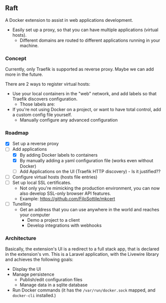 ## Raft

A Docker extension to assist in web applications development.
- Easily set up a proxy, so that you can have multiple applications (virtual hosts).
  - Different domains are routed to different applications running in your machine.

### Concept

Currently, only Traefik is supported as reverse proxy. Maybe we can add more in the future.

There are 2 ways to register virtual hosts:
- Use your local containers in the "web" network, and add labels so that Traefik discovers configuration.
  - Those labels are:
- If you're not using Docker on a project, or want to have total control, add a custom config file yourself.
  - Manually configure any advanced configuration

### Roadmap
- [x] Set up a reverse proxy
- [ ] Add applications
  - [x] By adding Docker labels to containers
  - [x] By manually adding a yaml configuration file (works even without Docker)
  - [ ] Add Applications on the UI (Traefik HTTP discovery) - Is it justified??
- [ ] Configure virtual hosts (hosts file entries)
- [ ] Set up local SSL certificates. 
  - Not only you're mimicking the production environment, you can now also develop SSL-only browser API features.
  - Example: https://github.com/FiloSottile/mkcert
- [ ] Tunelling
  - Get an address that you can use anywhere in the world and reaches your computer
    - Demo a project to a client
    - Develop integrations with webhooks
  
### Architecture

Basically, the extension's UI is a redirect to a full stack app, that is declared in the extension's vm.
This is a Laravel application, with the Livewire library and achieves the following goals: 
- Display the UI
- Manage persistence
  - Publish/edit configuration files
  - Manage data in a sqlite database
- Run Docker commands (it has the `/var/run/docker.sock` mapped, and `docker-cli` installed.)
